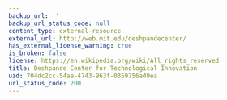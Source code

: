 ```yaml
---
backup_url: ''
backup_url_status_code: null
content_type: external-resource
external_url: http://web.mit.edu/deshpandecenter/
has_external_license_warning: true
is_broken: false
license: https://en.wikipedia.org/wiki/All_rights_reserved
title: Deshpande Center for Technological Innovation
uid: 704dc2cc-54ae-4743-963f-0359756a49ea
url_status_code: 200
---
```

